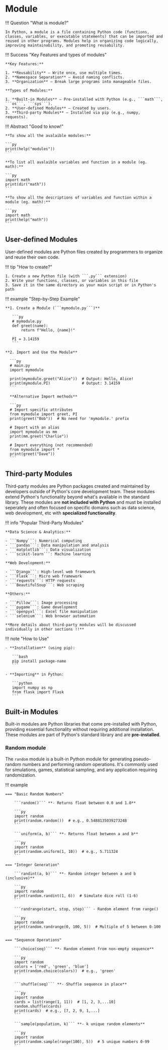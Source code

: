 # Module

!!! Question "What is module?"

    In Python, a module is a file containing Python code (functions, classes, variables, or executable statements) that can be imported and reused in other programs. Modules help in organizing code logically, improving maintainability, and promoting reusability.

!!! Success "Key Features and types of modules"

    **Key Features:**

    1. **Reusability** – Write once, use multiple times.
    2. **Namespace Separation** – Avoid naming conflicts.
    3. **Organization** – Break large programs into manageable files.

    **Types of Modules:**

    1. **Built-in Modules** – Pre-installed with Python (e.g., ```math```, ```os```, ```sys```).
    2. **User-defined Modules** – Created by users.
    3. **Third-party Modules** – Installed via pip (e.g., numpy, requests).

!!! Abstract "Good to know!"

    **To show all the avalaible modules:**

    ```py
    print(help("modules"))
    ```

    **To list all avalaible variables and function in a module (eg. math):**

    ```py 
    import math
    print(dir("math"))
    ```

    **To show all the descriptions of variables and function within a module (eg. math):**

    ```py 
    import math
    print(help("math"))
    ```

## User-defined Modules
User-defined modules are Python files created by programmers to organize and reuse their own code.

!!! tip "How to create?"

    1. Create a new Python file (with ```.py``` extension)
    2. Write your functions, classes, or variables in this file
    3. Save it in the same directory as your main script or in Python's path

!!! example "Step-by-Step Example"

    **1. Create a Module (```mymodule.py```)**

       ```py 
       # mymodule.py
       def greet(name):
           return f"Hello, {name}!"

       PI = 3.14159
       ```
    
    **2. Import and Use the Module**

      ```py 
      # main.py
      import mymodule

      print(mymodule.greet("Alice"))  # Output: Hello, Alice!
      print(mymodule.PI)              # Output: 3.14159
      ```

      **Alternative Import methods**

      ```py 
      # Import specific attributes
      from mymodule import greet, PI
      print(greet("Bob"))  # No need for 'mymodule.' prefix

      # Import with an alias
      import mymodule as mm
      print(mm.greet("Charlie"))

      # Import everything (not recommended)
      from mymodule import *
      print(greet("Dave"))
      ```


## Third-party Modules
Third-party modules are Python packages created and maintained by developers outside of Python's core development team. These modules extend Python's functionality beyond what's available in the standard library. These modules are **not included with Python** and must be installed seperately and often focused on specific domains such as data science, web development, etc with **specialized functionality**. 

!!! info "Popular Third-Party Modules"

    **Data Science & Analytics:**
    
    - ```Numpy```: Numerical computing
    - ```pandas```: Data manipulation and analysis
    - ```matplotlib```: Data visualization
    - ```scikit-learn```: Machine learning

    **Web Development:**

    - ```Django```: High-level web framework
    - ```Flask```: Micro web framework
    - ```requests```: HTTP requests
    - ```BeautifulSoup```: Web scraping

    **Others:**

    - ```Pillow```: Image processing
    - ```pygame```: Game development
    - ```openpyxl```: Excel file manipulation
    - ```selenium```: Web browser automation

    **More details about third-party modules will be discussed individually in other sections !!**

!!! note "How to Use"

    - **Installation** (using pip):
       
       ```bash
       pip install package-name
       ```

    - **Importing** in Python:
       
       ```python
       import numpy as np
       from flask import Flask
       ```


## Built-in Modules
Built-in modules are Python libraries that come pre-installed with Python, providing essential functionality without requiring additional installation. These modules are part of Python's standard library and are **pre-installed**. 

### Random module 
The ```random``` module is a built-in Python module for generating pseudo-random numbers and performing random operations. It's commonly used for simulations, games, statistical sampling, and any application requiring randomization.

!!! example 

    === "Basic Random Numbers"

        ```random()``` **- Returns float between 0.0 and 1.0**

        ```py
        import random
        print(random.random())  # e.g., 0.5488135039273248
        ```

        ```uniform(a, b)``` **- Returns float between a and b**

        ```py
        import random
        print(random.uniform(1, 10))  # e.g., 5.711324
        ```

    === "Integer Generation"

        ```randint(a, b)``` **- Random integer between a and b (inclusive)**

        ```py 
        import random
        print(random.randint(1, 6))  # Simulate dice roll (1-6)
        ```

        ```randrange(start, stop, step)``` - Random element from range()
        
        ```py
        import random
        print(random.randrange(0, 100, 5))  # Multiple of 5 between 0-100
        ```

    === "Sequence Operations"

        ```choice(seq)``` **- Random element from non-empty sequence**

        ```py 
        import random
        colors = ['red', 'green', 'blue']
        print(random.choice(colors))  # e.g., 'green'
        ```

        ```shuffle(seq)``` **- Shuffle sequence in place**
        
        ```py
        import random
        cards = list(range(1, 11))  # [1, 2, 3,...10]
        random.shuffle(cards)
        print(cards)  # e.g., [7, 2, 9, 1,...]
        ```

        ```sample(population, k)``` **- k unique random elements**
        
        ```py
        import random
        print(random.sample(range(100), 5))  # 5 unique numbers 0-99
        ```

    

        



















